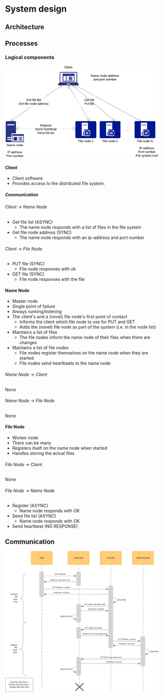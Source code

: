 # System design

## Architecture

## Processes

### Logical components

![System overview](./diagram1.png)
<!--https://www.lucidchart.com/documents/edit/c57d43b0-ede6-4ecb-a284-c0ca66047a74-->

#### Client

* Client software
* Provides access to the distributed file system. 

##### Communication

###### Client -> Name Node

* Get file list (ASYNC)
    * The name node responds with a list of files in the file system
* Get file node address (SYNC)
    * The name node responds with an ip-address and port number

###### Client -> File Node

* PUT file (SYNC)
    * File node responses with ok
* GET file (SYNC)
    * File node responses with the file

#### Name Node

* Master node
* Single point of failure
* Always running/listening
* The client's and a (novel) file node's first point of contact
    * Informs the client which file node to use for PUT and GET
    * Adds the (novel) file node as part of the system (i.e. in the node list)
* Maintains a list of files
    * The file nodes inform the name node of their files when there are changes
* Maintains a list of file nodes
    * File nodes register themselves on the name node when they are started
    * File nodes send heartbeats to the name node

###### Name Node -> Client

None

###### Name Node -> File Node

None

#### File Node

* Worker node
* There can be many
* Registers itself on the name node when started
* Handles storing the actual files

###### File Node -> Client

None

###### File Node -> Name Node

* Register (ASYNC)
    * Name node responds with OK
* Send file list (ASYNC)
    * Name node responds with OK
* Send heartbeat (NO RESPONSE)


## Communication

![Sequence diagram for storing a file](./sequence1.png)
<!--https://www.lucidchart.com/documents/edit/66b3bccc-280f-48a8-b0be-1ba4f7274a9b-->




